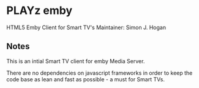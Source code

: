 # PLAYz emby
HTML5 Emby Client for Smart TV's
Maintainer: Simon J. Hogan

## Notes

This is an intial Smart TV client for emby Media Server.

There are no dependencies on javascript frameworks in order to keep the code base as lean and fast as possible - a must for Smart TVs.
